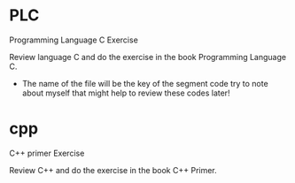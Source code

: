 # PLC
Programming Language C Exercise

Review language C and do the exercise in the book Programming Language C.

* The name of the file will be the key of the segment code try to note about myself that might help to review these codes later!

# cpp
C++ primer Exercise

Review C++ and do the exercise in the book C++ Primer.
